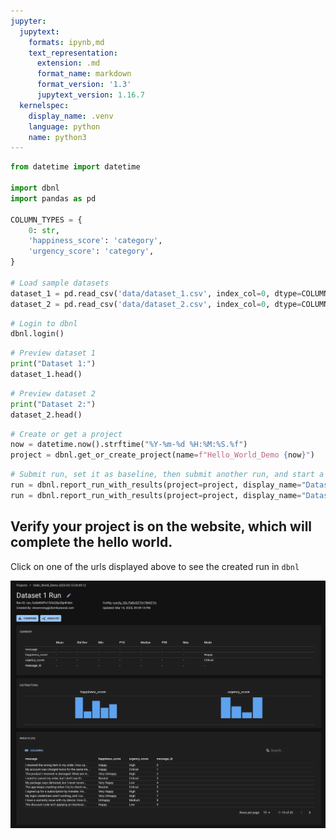 ```yaml
---
jupyter:
  jupytext:
    formats: ipynb,md
    text_representation:
      extension: .md
      format_name: markdown
      format_version: '1.3'
      jupytext_version: 1.16.7
  kernelspec:
    display_name: .venv
    language: python
    name: python3
---
```


```python
from datetime import datetime

import dbnl
import pandas as pd

COLUMN_TYPES = {
    0: str,
    'happiness_score': 'category',
    'urgency_score': 'category',
}

# Load sample datasets
dataset_1 = pd.read_csv('data/dataset_1.csv', index_col=0, dtype=COLUMN_TYPES)
dataset_2 = pd.read_csv('data/dataset_2.csv', index_col=0, dtype=COLUMN_TYPES)
```


```python
# Login to dbnl
dbnl.login()
```


```python
# Preview dataset 1
print("Dataset 1:")
dataset_1.head()
```

```python
# Preview dataset 2
print("Dataset 2:")
dataset_2.head()
```

```python
# Create or get a project
now = datetime.now().strftime("%Y-%m-%d %H:%M:%S.%f")
project = dbnl.get_or_create_project(name=f"Hello_World_Demo {now}")
```

```python
# Submit run, set it as baseline, then submit another run, and start a test session
run = dbnl.report_run_with_results(project=project, display_name="Dataset 1 Run", column_data=dataset_1.reset_index())
run = dbnl.report_run_with_results(project=project, display_name="Dataset 2 Run", column_data=dataset_2.reset_index())
```

## Verify your project is on the website, which will complete the hello world.
Click on one of the urls displayed above to see the created run in `dbnl`

![image.png](main_files/image.png)


